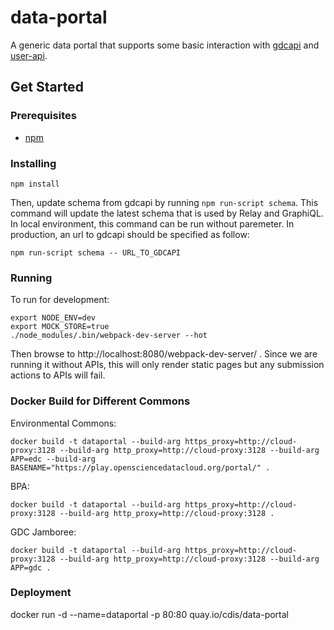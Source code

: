 # data-portal
A generic data portal that supports some basic interaction with [gdcapi](https://github.com/uc-cdis/gdcapi/) and [user-api](https://github.com/uc-cdis/user-api).

## Get Started

### Prerequisites

- [npm](https://www.npmjs.com/)

### Installing
```
npm install
```

Then, update schema from gdcapi by running `npm run-script schema`. This command will update the latest schema that is used by Relay and GraphiQL. In local environment, this command can be run without paremeter. In production, an url to gdcapi should be specified as follow:
```
npm run-script schema -- URL_TO_GDCAPI
```

### Running
To run for development:
```
export NODE_ENV=dev
export MOCK_STORE=true
./node_modules/.bin/webpack-dev-server --hot
```
Then browse to http://localhost:8080/webpack-dev-server/ . Since we are running it without APIs, this will only render static pages but any submission actions to APIs will fail.

### Docker Build for Different Commons
Environmental Commons:
```
docker build -t dataportal --build-arg https_proxy=http://cloud-proxy:3128 --build-arg http_proxy=http://cloud-proxy:3128 --build-arg APP=edc --build-arg BASENAME="https://play.opensciencedatacloud.org/portal/" .
```
BPA:
```
docker build -t dataportal --build-arg https_proxy=http://cloud-proxy:3128 --build-arg http_proxy=http://cloud-proxy:3128 .
```
GDC Jamboree:
```
docker build -t dataportal --build-arg https_proxy=http://cloud-proxy:3128 --build-arg http_proxy=http://cloud-proxy:3128 --build-arg APP=gdc .
```

### Deployment
docker run -d --name=dataportal -p 80:80 quay.io/cdis/data-portal
